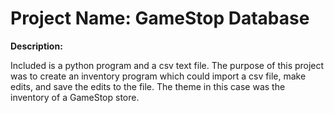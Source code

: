 # Project Name: GameStop Database


**Description:**

Included is a python program and a csv text file. The purpose of this project was to create an inventory program which could 
import a csv file, make edits, and save the edits to the file. The theme in this case was the inventory of a GameStop store.
